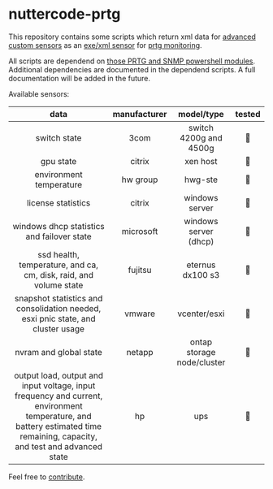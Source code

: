 # nuttercode-prtg

This repository contains some scripts which return xml data for [advanced custom sensors](https://www.paessler.com/manuals/prtg/exe_script_advanced_sensor) as an [exe/xml sensor](https://www.paessler.com/manuals/prtg/custom_sensors#exe_script) for [prtg monitoring](https://www.de.paessler.com/prtg).

All scripts are dependend on [those PRTG and SNMP powershell modules](https://github.com/johanneslatzel/powershellmodules). Additional dependencies are documented in the dependend scripts. A full documentation will be added in the future.

Available sensors:

| data | manufacturer | model/type | tested |
| :-: | :-: | :-: | :-: |
| switch state | 3com | switch 4200g and 4500g | 🔴 |
| gpu state | citrix | xen host | 🔴 |
| environment temperature | hw group | hwg-ste | 🔴 |
| license statistics | citrix | windows server | 🔴 |
| windows dhcp statistics and failover state | microsoft | windows server (dhcp) | 🔴 |
| ssd health, temperature, and ca, cm, disk, raid, and volume state | fujitsu | eternus dx100 s3 | 🔴 |
| snapshot statistics and consolidation needed, esxi pnic state, and cluster usage | vmware | vcenter/esxi | 🔴 |
| nvram and global state | netapp | ontap storage node/cluster | 🔴 |
| output load, output and input voltage, input frequency and current, environment temperature, and battery estimated time remaining, capacity, and test and advanced state | hp | ups | 🔴 |

Feel free to [contribute](https://github.com/johanneslatzel/nuttercode-prtg/blob/master/CONTRIBUTING.md).
